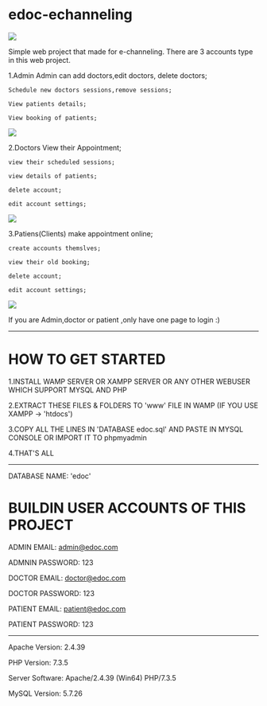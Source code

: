 # edoc-echanneling
![](https://github.com/hshnudr/edoc-echanneling/blob/main/Screenshots/1.png)

Simple web project that made for e-channeling.
There are 3 accounts type in this web project.

  1.Admin
    Admin can add doctors,edit doctors, delete doctors;
    
    Schedule new doctors sessions,remove sessions;
    
    View patients details;
    
    View booking of patients;
    
    
![](https://github.com/hshnudr/edoc-echanneling/blob/main/Screenshots/4.png)
    
 
 
  2.Doctors
    View their Appointment;
    
    view their scheduled sessions;
    
    view details of patients;
    
    delete account;
    
    edit account settings;
    
![](https://github.com/hshnudr/edoc-echanneling/blob/main/Screenshots/7.png)
    
  3.Patiens(Clients)
    make appointment online;
    
    create accounts themslves;
    
    view their old booking;
    
    delete account;
    
    edit account settings;
    
    
![](https://github.com/hshnudr/edoc-echanneling/blob/main/Screenshots/9.png)  
    
If you are Admin,doctor or patient ,only have one page to login :)

  
-----------------------------------------------


# HOW TO GET STARTED

1.INSTALL WAMP SERVER OR XAMPP SERVER OR ANY OTHER WEBUSER WHICH SUPPORT MYSQL AND PHP

2.EXTRACT THESE FILES & FOLDERS TO 'www' FILE IN WAMP (IF YOU USE XAMPP -> 'htdocs')

3.COPY ALL THE LINES IN 'DATABASE edoc.sql' AND PASTE IN MYSQL CONSOLE OR IMPORT IT TO phpmyadmin

4.THAT'S ALL




---------------------------------------

DATABASE NAME: 'edoc'

# BUILDIN USER ACCOUNTS OF THIS PROJECT

ADMIN EMAIL:		admin@edoc.com

ADMNIN PASSWORD:	123


DOCTOR EMAIL:		doctor@edoc.com

DOCTOR PASSWORD:	123


PATIENT EMAIL:		patient@edoc.com

PATIENT PASSWORD:	123





---------------------------------------

Apache Version: 	2.4.39

PHP Version: 		7.3.5

Server Software: 	Apache/2.4.39 (Win64) PHP/7.3.5

MySQL Version: 		5.7.26

